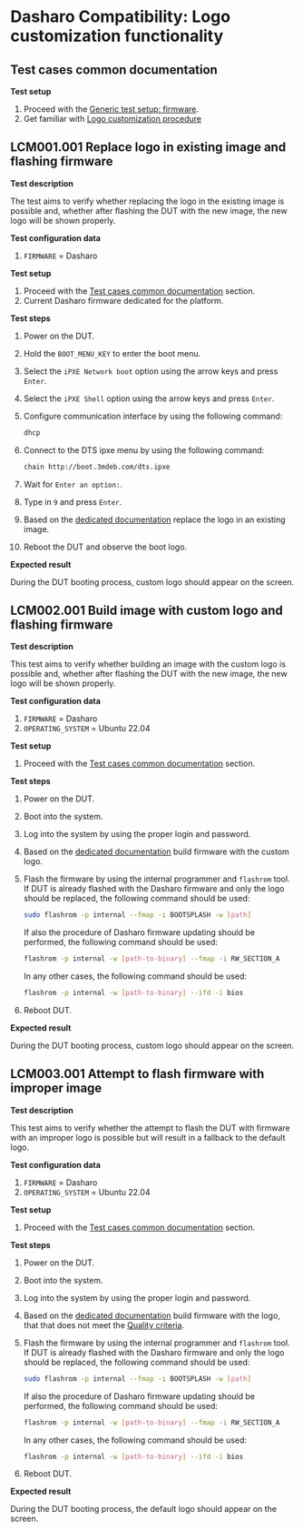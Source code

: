 # Dasharo Compatibility: Logo customization functionality

## Test cases common documentation

**Test setup**

1. Proceed with the
   [Generic test setup: firmware](../generic-test-setup.md#firmware).
1. Get familiar with
   [Logo customization procedure](/guides/logo-customization)

## LCM001.001 Replace logo in existing image and flashing firmware

**Test description**

The test aims to verify whether replacing the logo in the existing image is
possible and, whether after flashing the DUT with the new image, the new logo
will be shown properly.

**Test configuration data**

1. `FIRMWARE` = Dasharo

**Test setup**

1. Proceed with the
   [Test cases common documentation](#test-cases-common-documentation) section.
1. Current Dasharo firmware dedicated for the platform.

**Test steps**

1. Power on the DUT.
1. Hold the `BOOT_MENU_KEY` to enter the boot menu.
1. Select the `iPXE Network boot` option using the arrow keys and press `Enter`.
1. Select the `iPXE Shell` option using the arrow keys and press `Enter`.
1. Configure communication interface by using the following command:

    ```bash
    dhcp
    ```

1. Connect to the DTS ipxe menu by using the following command:

    ```bash
    chain http://boot.3mdeb.com/dts.ipxe
    ```

1. Wait for `Enter an option:`.
1. Type in `9` and press `Enter`.
1. Based on the
   [dedicated documentation](/guides/logo-customization#build-image-with-custom-logo)
   replace the logo in an existing image.
1. Reboot the DUT and observe the boot logo.

**Expected result**

During the DUT booting process, custom logo should appear on the screen.

## LCM002.001 Build image with custom logo and flashing firmware

**Test description**

This test aims to verify whether building an image with the custom logo is
possible and, whether after flashing the DUT with the new image, the new logo
will be shown properly.

**Test configuration data**

1. `FIRMWARE` = Dasharo
1. `OPERATING_SYSTEM` = Ubuntu 22.04

**Test setup**

1. Proceed with the
    [Test cases common documentation](#test-cases-common-documentation) section.

**Test steps**

1. Power on the DUT.
1. Boot into the system.
1. Log into the system by using the proper login and password.
1. Based on the
    [dedicated documentation](/guides/logo-customization#build-image-with-custom-logo)
    build firmware with the custom logo.
1. Flash the firmware by using the internal programmer and `flashrom` tool. If
    DUT is already flashed with the Dasharo firmware and only the logo should
    be replaced, the following command should be used:

    ```bash
    sudo flashrom -p internal --fmap -i BOOTSPLASH -w [path]
    ```

    If also the procedure of Dasharo firmware updating should be performed,
    the following command should be used:

    ```bash
    flashrom -p internal -w [path-to-binary] --fmap -i RW_SECTION_A
    ```

    In any other cases, the following command should be used:

    ```bash
    flashrom -p internal -w [path-to-binary] --ifd -i bios
    ```

1. Reboot DUT.

**Expected result**

During the DUT booting process, custom logo should appear on the screen.

## LCM003.001 Attempt to flash firmware with improper image

**Test description**

This test aims to verify whether the attempt to flash the DUT with firmware
with an improper logo is possible but will result in a fallback to the default
logo.

**Test configuration data**

1. `FIRMWARE` = Dasharo
1. `OPERATING_SYSTEM` = Ubuntu 22.04

**Test setup**

1. Proceed with the
    [Test cases common documentation](#test-cases-common-documentation) section.

**Test steps**

1. Power on the DUT.
1. Boot into the system.
1. Log into the system by using the proper login and password.
1. Based on the
    [dedicated documentation](/guides/logo-customization#build-image-with-custom-logo)
    build firmware with the logo, that that does not meet the
    [Quality criteria](/guides/logo-customization#prerequisites).
1. Flash the firmware by using the internal programmer and `flashrom` tool. If
    DUT is already flashed with the Dasharo firmware and only the logo should
    be replaced, the following command should be used:

    ```bash
    sudo flashrom -p internal --fmap -i BOOTSPLASH -w [path]
    ```

    If also the procedure of Dasharo firmware updating should be performed,
    the following command should be used:

    ```bash
    flashrom -p internal -w [path-to-binary] --fmap -i RW_SECTION_A
    ```

    In any other cases, the following command should be used:

    ```bash
    flashrom -p internal -w [path-to-binary] --ifd -i bios
    ```

1. Reboot DUT.

**Expected result**

During the DUT booting process, the default logo should appear on the screen.
